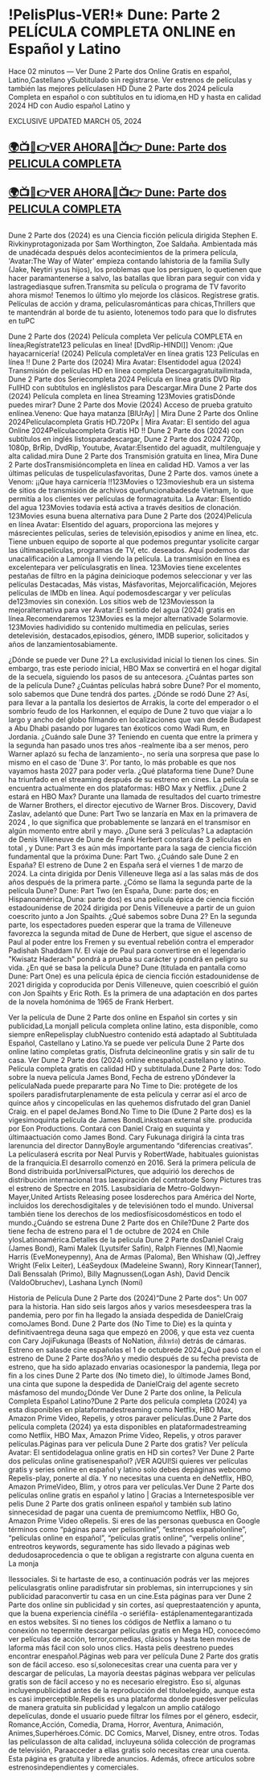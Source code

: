 # !PelisPlus-VER!* Dune: Parte 2 PELÍCULA COMPLETA ONLINE en Español y Latino

Hace 02 minutos — Ver Dune 2 Parte dos Online Gratis en español, Latino,Castellano ySubtitulado sin registrarse. Ver estrenos de películas y también las mejores películasen HD Dune 2 Parte dos 2024 película Completa en español o con subtítulos en tu idioma,en HD y hasta en calidad 2024 HD con Audio español Latino y

EXCLUSIVE UPDATED MARCH 05, 2024

<h2 class="heading-element" dir="auto"><a href="https://streamaxmovie.com/es/movie/693134/dune-parte-dos-git" rel="nofollow">🌍📺📱👉VER AHORA🔴📺👉 Dune: Parte dos PELICULA COMPLETA</a></h2>

<h2 class="heading-element" dir="auto"><a href="https://streamaxmovie.com/es/movie/693134/dune-parte-dos-git" rel="nofollow">🌍📺📱👉VER AHORA🔴📺👉 Dune: Parte dos PELICULA COMPLETA</a></h2>

<a href="https://streamaxmovie.com/es/movie/693134/dune-parte-dos-git" rel="nofollow"><img src="https://camo.githubusercontent.com/15786e5906b59b147064f232e20c72ab28618fa4cbf81b8f23f58fbc50995f60/68747470733a2f2f62616e676c617264696172792e636f6d2f77702d636f6e74656e742f75706c6f6164732f323032342f30312f6d6f76696568756268712e676966" alt="" style="max-width: 100%;"></a>

Dune 2 Parte dos (2024) es una Ciencia ficción película dirigida Stephen E. Rivkinyprotagonizada por Sam Worthington, Zoe Saldaña. Ambientada más de unadécada después delos acontecimientos de la primera película, 'Avatar:The Way of Water' empieza contando lahistoria de la familia Sully (Jake, Neytiri ysus hijos), los problemas que los persiguen, lo quetienen que hacer paramantenerse a salvo, las batallas que libran para seguir con vida y lastragediasque sufren.Transmita su película o programa de TV favorito ahora mismo! Tenemos lo último ylo mejorde los clásicos. Regístrese gratis. Películas de acción y drama, películasrománticas para chicas,Thrillers que te mantendrán al borde de tu asiento, lotenemos todo para que lo disfrutes en tuPC

Dune 2 Parte dos (2024) Película completa Ver película COMPLETA en línea¡Regístrate123 películas en línea! [DvdRip-HINDI]] Venom: ¡Que hayacarnicería! (2024) Película completaVer en línea gratis 123 Películas en línea !! Dune 2 Parte dos (2024) Mira Avatar: Elsentidodel agua (2024) Transmisión de películas HD en línea completa Descargagratuitailimitada, Dune 2 Parte dos Seriecompleta 2024 Película en línea gratis DVD Rip FullHD con subtítulos en ingléslistos para Descargar.Mira Dune 2 Parte dos (2024) Película completa en línea Streaming 123Movies gratisDónde puedes mirar? Dune 2 Parte dos Movie (2024) Acceso de prueba gratuito enlínea.Veneno: Que haya matanza [BlUrAy] | Mira Dune 2 Parte dos Online 2024Películacompleta Gratis HD.720Px | Mira Avatar: El sentido del agua Online 2024Películacompleta Gratis HD !! Dune 2 Parte dos (2024) con subtítulos en inglés listosparadescargar, Dune 2 Parte dos 2024 720p, 1080p, BrRip, DvdRip, Youtube, Avatar:Elsentido del aguadit, multilenguaje y alta calidad.mira Dune 2 Parte dos Transmisión gratuita en línea, Mira Dune 2 Parte dosTransmisióncompleta en línea en calidad HD. Vamos a ver las últimas películas de tuspelículasfavoritas, Dune 2 Parte dos. vamos únete a Venom: ¡¡Que haya carnicería !!123Movies o 123movieshub era un sistema de sitios de transmisión de archivos quefuncionabadesde Vietnam, lo que permitía a los clientes ver películas de formagratuita. La Avatar: Elsentido del agua 123Movies todavía está activa a través desitios de clonación. 123Movies esuna buena alternativa para Dune 2 Parte dos (2024)Película en línea Avatar: Elsentido del aguars, proporciona las mejores y másrecientes películas, series de televisión,episodios y anime en línea, etc. Tiene unbuen equipo de soporte al que podemos preguntar ysolicite cargar las últimaspelículas, programas de TV, etc. deseados. Aquí podemos dar unacalificación a Lamonja II viendo la película. La transmisión en línea es excelentepara ver películasgratis en línea. 123Movies tiene excelentes pestañas de filtro en la página deinicioque podemos seleccionar y ver las películas Destacadas, Más vistas, Másfavoritas, Mejorcalificación, Mejores películas de IMDb en línea. Aquí podemosdescargar y ver películas de123movies sin conexión. Los sitios web de 123Moviesson la mejoralternativa para ver Avatar:El sentido del agua (2024) gratis en línea.Recomendaremos 123Movies es la mejor alternativade Solarmovie. 123Movies hadividido su contenido multimedia en películas, series detelevisión, destacados,episodios, género, IMDB superior, solicitados y años de lanzamientosabiamente.

¿Dónde se puede ver Dune 2? La exclusividad inicial lo tienen los cines. Sin embargo, tras este periodo inicial, HBO Max se convertirá en el hogar digital de la secuela, siguiendo los pasos de su antecesora. ¿Cuántas partes son de la película Dune? ¿Cuántas películas habrá sobre Dune? Por el momento, solo sabemos que Dune tendrá dos partes. ¿Dónde se rodó Dune 2? Así, para llevar a la pantalla los desiertos de Arrakis, la corte del emperador o el sombrío feudo de los Harkonnen, el equipo de Dune 2 tuvo que viajar a lo largo y ancho del globo filmando en localizaciones que van desde Budapest a Abu Dhabi pasando por lugares tan éxoticos como Wadi Rum, en Jordania. ¿Cuándo sale Dune 3? Teniendo en cuenta que entre la primera y la segunda han pasado unos tres años -realmente iba a ser menos, pero Warner aplazó su fecha de lanzamiento-, no sería una sorpresa que pase lo mismo en el caso de 'Dune 3'. Por tanto, lo más probable es que nos vayamos hasta 2027 para poder verla. ¿Qué plataforma tiene Dune? Dune ha triunfado en el streaming después de su estreno en cines. La película se encuentra actualmente en dos plataformas: HBO Max y Netflix. ¿Dune 2 estará en HBO Max? Durante una llamada de resultados del cuarto trimestre de Warner Brothers, el director ejecutivo de Warner Bros. Discovery, David Zaslav, adelantó que Dune: Part Two se lanzaría en Max en la primavera de 2024 , lo que significa que probablemente se lanzará en el transmisor en algún momento entre abril y mayo. ¿Dune será 3 películas? La adaptación de Denis Villeneuve de Dune de Frank Herbert constará de 3 películas en total , y Dune: Part 3 es aún más importante para la saga de ciencia ficción fundamental que la próxima Dune: Part Two. ¿Cuándo sale Dune 2 en España? El estreno de Dune 2 en España será el viernes 1 de marzo de 2024. La cinta dirigida por Denis Villeneuve llega así a las salas más de dos años después de la primera parte. ¿Cómo se llama la segunda parte de la película Dune? Dune: Part Two (en España, Dune: parte dos; en Hispanoamérica, Duna: parte dos) es una película épica de ciencia ficción estadounidense de 2024 dirigida por Denis Villeneuve a partir de un guion coescrito junto a Jon Spaihts. ¿Qué sabemos sobre Duna 2? En la segunda parte, los espectadores pueden esperar que la trama de Villeneuve favorezca la segunda mitad de Dune de Herbert, que sigue el ascenso de Paul al poder entre los Fremen y su eventual rebelión contra el emperador Padishah Shaddam IV. El viaje de Paul para convertirse en el legendario "Kwisatz Haderach" pondrá a prueba su carácter y pondrá en peligro su vida. ¿En qué se basa la película Dune? Dune (titulada en pantalla como Dune: Part One) es una película épica de ciencia ficción estadounidense de 2021 dirigida y coproducida por Denis Villeneuve, quien coescribió el guión con Jon Spaihts y Eric Roth. Es la primera de una adaptación en dos partes de la novela homónima de 1965 de Frank Herbert. 

Ver la película de Dune 2 Parte dos online en Español sin cortes y sin publicidad,La monjaII pelicula completa online latino, esta disponible, como siempre enRepelisplay clubNuestro contenido está adaptado al Subtitulada Español, Castellano y Latino.Ya se puede ver película Dune 2 Parte dos online latino completas gratis, Disfruta delcineonline gratis y sin salir de tu casa. Ver Dune 2 Parte dos (2024) online enespañol,castellano y latino. Película completa gratis en calidad HD y subtitulada.Dune 2 Parte dos: Todo sobre la nueva película James Bond, Fecha de estreno yDóndever la películaNada puede prepararte para No Time to Die: protégete de los spoilers paradisfrutarplenamente de esta película y cerrar así el arco de quince años y cincopelículas en las quehemos disfrutado del gran Daniel Craig. en el papel deJames Bond.No Time to Die (Dune 2 Parte dos) es la vigesimoquinta película de James BondLinkstoan external site. producida por Eon Productions. Contará con Daniel Craig en suquinta y últimaactuación como James Bond. Cary Fukunaga dirigirá la cinta tras larenuncia del director DannyBoyle argumentando “diferencias creativas”. La películaserá escrita por Neal Purvis y RobertWade, habituales guionistas de la franquicia.El desarrollo comenzó en 2016. Será la primera película de Bond distribuida porUniversalPictures, que adquirió los derechos de distribución internacional tras laexpiración del contratode Sony Pictures tras el estreno de Spectre en 2015. Lasubsidiaria de Metro-Goldwyn-Mayer,United Artists Releasing posee losderechos para América del Norte, incluidos los derechosdigitales y de televisiónen todo el mundo. Universal también tiene los derechos de los mediosfísicosdomésticos en todo el mundo.¿Cuándo se estrena Dune 2 Parte dos en Chile?Dune 2 Parte dos tiene fecha de estreno para el 1 de octubre de 2024 en Chile ylosLatinoamérica.Detalles de la pelicula Dune 2 Parte dosDaniel Craig (James Bond), Rami Malek (Lyutsifer Safin), Ralph Fiennes (M),Naomie Harris (EveMoneypenny), Ana de Armas (Paloma), Ben Whishaw (Q),Jeffrey Wright (Felix Leiter), LéaSeydoux (Madeleine Swann), Rory Kinnear(Tanner), Dali Benssalah (Primo), Billy Magnussen(Logan Ash), David Dencik (ValdoObruchev), Lashana Lynch (Nomi)

Historia de Película Dune 2 Parte dos (2024)“Dune 2 Parte dos”: Un 007 para la historia. Han sido seis largos años y varios mesesdeespera tras la pandemia, pero por fin ha llegado la ansiada despedida de DanielCraig comoJames Bond. Dune 2 Parte dos (No Time to Die) es la quinta y definitivaentrega deuna saga que empezó en 2006, y que esta vez cuenta con Cary JojiFukunaga (Beasts of NoNation, สัปเหร่อ) detrás de cámaras. Estreno en salasde cine españolas el 1 de octubrede 2024.¿Qué pasó con el estreno de Dune 2 Parte dos?Año y medio después de su fecha prevista de estreno, que ha sido aplazado envarias ocasionespor la pandemia, llega por fin a los cines Dune 2 Parte dos (No timeto die), lo últimode James Bond, una cinta que supone la despedida de DanielCraig del agente secreto másfamoso del mundo¿Dónde Ver Dune 2 Parte dos online, la Película Completa Español Latino?Dune 2 Parte dos película completa (2024) ya esta disponibles en plataformadestreaming como Netflix, HBO Max, Amazon Prime Video, Repelis, y otros paraver películas.Dune 2 Parte dos película completa (2024) ya esta disponibles en plataformadestreaming como Netflix, HBO Max, Amazon Prime Video, Repelis, y otros paraver películas.Páginas para ver pelicula Dune 2 Parte dos gratis? Ver película Avatar: El sentidodelagua online gratis en HD sin cortes? Ver Dune 2 Parte dos películas online gratisenespañol? ¡VER AQUI!Si quieres ver películas gratis y series online en español y latino solo debes depáginas webcomo Repelis-play, ponerte al día. Y no necesitas una cuenta en deNetflix, HBO, Amazon PrimeVideo, Blim, y otros para ver películas.Ver Dune 2 Parte dos películas online gratis en español y latino | Gracias a Internetesposible ver pelis Dune 2 Parte dos gratis onlineen español y también sub latino sinnecesidad de pagar una cuenta de premiumcomo Netflix, HBO Go, Amazon Prime Video oRepelis. Si eres de las personas quebusca en Google términos como “páginas para ver pelisonline”, “estrenos españolonline”, “películas online en español”, “películas gratis online”, “verpelis online”, entreotros keywords, seguramente has sido llevado a páginas web dedudosaprocedencia o que te obligan a registrarte con alguna cuenta en La monja

IIessociales. Si te hartaste de eso, a continuación podrás ver las mejores películasgratis online paradisfrutar sin problemas, sin interrupciones y sin publicidad paraconvertir tu casa en un cine.Esta páginas para ver Dune 2 Parte dos online sin publicidad y sin cortes, así queprestaatención y apunta, que la buena experiencia cinéfila -o seriéfila- estáplenamentegarantizada en estos websites. Si no tienes los códigos de Netflix a lamano o tu conexión no tepermite descargar películas gratis en Mega HD, conocecómo ver películas de acción, terror,comedias, clásicos y hasta teen movies de laforma más fácil con solo unos clics. Hasta pelis deestreno puedes encontrar enespañol.Páginas web para ver película Dune 2 Parte dos gratis son de fácil acceso. eso sí,solonecesitas crear una cuenta para ver y descargar de películas, La mayoría deestas páginas webpara ver películas gratis son de fácil acceso y no es necesario elregistro. Eso sí, algunas incluyenpublicidad antes de la reproducción del títuloelegido, aunque esta es casi imperceptible.Repelis es una plataforma donde puedesver películas de manera gratuita sin publicidad y legalcon un amplio catálogo depelículas, donde el usuario puede filtrar los filmes por el género, esdecir, Romance,Acción, Comedia, Drama, Horror, Aventura, Animación, Animes,Superhéroes.Cómic. DC Comics, Marvel, Disney, entre otros. Todas las películasson de alta calidad, incluyeuna sólida colección de programas de televisión, Paraacceder a ellas gratis solo necesitas crear una cuenta. Esta página es gratuita y librede anuncios. Además, ofrece artículos sobre estrenosindependientes y comerciales.
